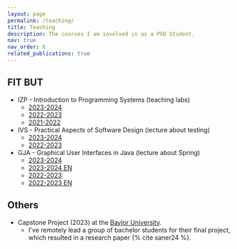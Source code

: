 ```yaml
---
layout: page
permalink: /teaching/
title: Teaching
description: The courses I am involved in as a PhD Student.
nav: true
nav_order: 6
related_publications: true
---
```


## FIT BUT

- IZP - Introduction to Programming Systems (teaching labs)
  - [2023-2024](https://www.fit.vut.cz/study/course/IZP/.en)
  - [2022-2023](https://www.fit.vut.cz/study/course/231045/.en?year=2022)
  - [2021-2022](https://www.fit.vut.cz/study/course/244899/.en?year=2021)
- IVS - Practical Aspects of Software Design (lecture about testing)
  - [2023-2024](https://www.fit.vut.cz/study/course/IVS/.en)
  - [2022-2023](https://www.fit.vut.cz/study/course/231042/.en?year=2022)
- GJA - Graphical User Interfaces in Java (lecture about Spring)
  - [2023-2024](https://www.fit.vut.cz/study/course/268202/.en)
  - [2023-2024 EN](https://www.fit.vut.cz/study/course/268203/.en)
  - [2022-2023](https://www.fit.vut.cz/study/course/259525/.en?year=2022)
  - [2022-2023 EN](https://www.fit.vut.cz/study/course/259524/.en?year=2022)

## Others

- Capstone Project (2023) at the [Baylor University](https://www.baylor.edu/).
  - I've remotely lead a group of bachelor students for their final project, which resulted in a research paper {% cite saner24 %}.
